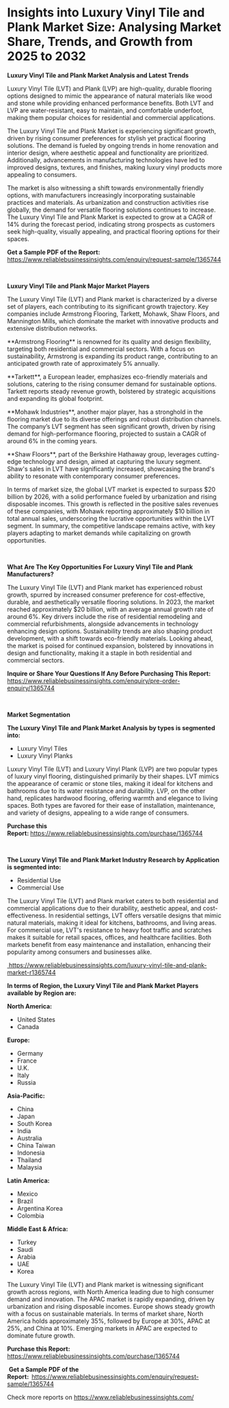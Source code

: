 <p><h1>Insights into Luxury Vinyl Tile and Plank Market Size: Analysing Market Share, Trends, and Growth from 2025 to 2032</h1></p><p><strong>Luxury Vinyl Tile and Plank Market Analysis and Latest Trends</strong></p>
<p><p>Luxury Vinyl Tile (LVT) and Plank (LVP) are high-quality, durable flooring options designed to mimic the appearance of natural materials like wood and stone while providing enhanced performance benefits. Both LVT and LVP are water-resistant, easy to maintain, and comfortable underfoot, making them popular choices for residential and commercial applications. </p><p>The Luxury Vinyl Tile and Plank Market is experiencing significant growth, driven by rising consumer preferences for stylish yet practical flooring solutions. The demand is fueled by ongoing trends in home renovation and interior design, where aesthetic appeal and functionality are prioritized. Additionally, advancements in manufacturing technologies have led to improved designs, textures, and finishes, making luxury vinyl products more appealing to consumers.</p><p>The market is also witnessing a shift towards environmentally friendly options, with manufacturers increasingly incorporating sustainable practices and materials. As urbanization and construction activities rise globally, the demand for versatile flooring solutions continues to increase. The Luxury Vinyl Tile and Plank Market is expected to grow at a CAGR of 14% during the forecast period, indicating strong prospects as customers seek high-quality, visually appealing, and practical flooring options for their spaces.</p></p>
<p><strong>Get a Sample PDF of the Report:&nbsp;</strong> <a href="https://www.reliablebusinessinsights.com/enquiry/request-sample/1365744?utm_campaign=2242&utm_medium=2&utm_source=Github&utm_content=ia&utm_term=22032025&utm_id=luxury-vinyl-tile-and-plank">https://www.reliablebusinessinsights.com/enquiry/request-sample/1365744</a></p>
<p>&nbsp;</p>
<p><strong>Luxury Vinyl Tile and Plank Major Market Players</strong></p>
<p><p>The Luxury Vinyl Tile (LVT) and Plank market is characterized by a diverse set of players, each contributing to its significant growth trajectory. Key companies include Armstrong Flooring, Tarkett, Mohawk, Shaw Floors, and Mannington Mills, which dominate the market with innovative products and extensive distribution networks.</p><p>**Armstrong Flooring** is renowned for its quality and design flexibility, targeting both residential and commercial sectors. With a focus on sustainability, Armstrong is expanding its product range, contributing to an anticipated growth rate of approximately 5% annually.</p><p>**Tarkett**, a European leader, emphasizes eco-friendly materials and solutions, catering to the rising consumer demand for sustainable options. Tarkett reports steady revenue growth, bolstered by strategic acquisitions and expanding its global footprint.</p><p>**Mohawk Industries**, another major player, has a stronghold in the flooring market due to its diverse offerings and robust distribution channels. The company’s LVT segment has seen significant growth, driven by rising demand for high-performance flooring, projected to sustain a CAGR of around 6% in the coming years.</p><p>**Shaw Floors**, part of the Berkshire Hathaway group, leverages cutting-edge technology and design, aimed at capturing the luxury segment. Shaw's sales in LVT have significantly increased, showcasing the brand's ability to resonate with contemporary consumer preferences.</p><p>In terms of market size, the global LVT market is expected to surpass $20 billion by 2026, with a solid performance fueled by urbanization and rising disposable incomes. This growth is reflected in the positive sales revenues of these companies, with Mohawk reporting approximately $10 billion in total annual sales, underscoring the lucrative opportunities within the LVT segment. In summary, the competitive landscape remains active, with key players adapting to market demands while capitalizing on growth opportunities.</p></p>
<p>&nbsp;</p>
<p><strong>What Are The Key Opportunities For Luxury Vinyl Tile and Plank Manufacturers?</strong></p>
<p><p>The Luxury Vinyl Tile (LVT) and Plank market has experienced robust growth, spurred by increased consumer preference for cost-effective, durable, and aesthetically versatile flooring solutions. In 2023, the market reached approximately $20 billion, with an average annual growth rate of around 6%. Key drivers include the rise of residential remodeling and commercial refurbishments, alongside advancements in technology enhancing design options. Sustainability trends are also shaping product development, with a shift towards eco-friendly materials. Looking ahead, the market is poised for continued expansion, bolstered by innovations in design and functionality, making it a staple in both residential and commercial sectors.</p></p>
<p><strong>Inquire or Share Your Questions If Any Before Purchasing This Report:</strong> <a href="https://www.reliablebusinessinsights.com/enquiry/pre-order-enquiry/1365744?utm_campaign=2242&utm_medium=2&utm_source=Github&utm_content=ia&utm_term=22032025&utm_id=luxury-vinyl-tile-and-plank">https://www.reliablebusinessinsights.com/enquiry/pre-order-enquiry/1365744</a></p>
<p>&nbsp;</p>
<p><strong>Market Segmentation</strong></p>
<p><strong>The Luxury Vinyl Tile and Plank Market Analysis by types is segmented into:</strong></p>
<p><ul><li>Luxury Vinyl Tiles</li><li>Luxury Vinyl Planks</li></ul></p>
<p><p>Luxury Vinyl Tile (LVT) and Luxury Vinyl Plank (LVP) are two popular types of luxury vinyl flooring, distinguished primarily by their shapes. LVT mimics the appearance of ceramic or stone tiles, making it ideal for kitchens and bathrooms due to its water resistance and durability. LVP, on the other hand, replicates hardwood flooring, offering warmth and elegance to living spaces. Both types are favored for their ease of installation, maintenance, and variety of designs, appealing to a wide range of consumers.</p></p>
<p><strong>Purchase this Report:&nbsp;</strong><a href="https://www.reliablebusinessinsights.com/purchase/1365744?utm_campaign=2242&utm_medium=2&utm_source=Github&utm_content=ia&utm_term=22032025&utm_id=luxury-vinyl-tile-and-plank">https://www.reliablebusinessinsights.com/purchase/1365744</a></p>
<p>&nbsp;</p>
<p><strong>The Luxury Vinyl Tile and Plank Market Industry Research by Application is segmented into:</strong></p>
<p><ul><li>Residential Use</li><li>Commercial Use</li></ul></p>
<p><p>The Luxury Vinyl Tile (LVT) and Plank market caters to both residential and commercial applications due to their durability, aesthetic appeal, and cost-effectiveness. In residential settings, LVT offers versatile designs that mimic natural materials, making it ideal for kitchens, bathrooms, and living areas. For commercial use, LVT's resistance to heavy foot traffic and scratches makes it suitable for retail spaces, offices, and healthcare facilities. Both markets benefit from easy maintenance and installation, enhancing their popularity among consumers and businesses alike.</p></p>
<p><a href="https://www.reliablebusinessinsights.com/luxury-vinyl-tile-and-plank-market-r1365744?utm_campaign=2242&utm_medium=2&utm_source=Github&utm_content=ia&utm_term=22032025&utm_id=luxury-vinyl-tile-and-plank">&nbsp;https://www.reliablebusinessinsights.com/luxury-vinyl-tile-and-plank-market-r1365744</a></p>
<p><strong>In terms of Region, the Luxury Vinyl Tile and Plank Market Players available by Region are:</strong></p>
<p>
    <p> <strong> North America: </strong>
        <ul>
            <li>United States</li>
            <li>Canada</li>
        </ul>
        </p> 
    <p> <strong> Europe: </strong>
        <ul>
            <li>Germany</li>
            <li>France</li>
            <li>U.K.</li>
            <li>Italy</li>
            <li>Russia</li>
        </ul>
        </p> 
    <p> <strong> Asia-Pacific: </strong>
        <ul>
            <li>China</li>
            <li>Japan</li>
            <li>South Korea</li>
            <li>India</li>
            <li>Australia</li>
            <li>China Taiwan</li>
            <li>Indonesia</li>
            <li>Thailand</li>
            <li>Malaysia</li>
        </ul>
        </p> 
    <p> <strong> Latin America: </strong>
        <ul>
            <li>Mexico</li>
            <li>Brazil</li>
            <li>Argentina Korea</li>
            <li>Colombia</li>
        </ul>
        </p> 
    <p> <strong> Middle East & Africa: </strong>
        <ul>
            <li>Turkey</li>
            <li>Saudi</li>
            <li>Arabia</li>
            <li>UAE</li>
            <li>Korea</li>
        </ul>
    </p>
    </p>
<p><p>The Luxury Vinyl Tile (LVT) and Plank market is witnessing significant growth across regions, with North America leading due to high consumer demand and innovation. The APAC market is rapidly expanding, driven by urbanization and rising disposable incomes. Europe shows steady growth with a focus on sustainable materials. In terms of market share, North America holds approximately 35%, followed by Europe at 30%, APAC at 25%, and China at 10%. Emerging markets in APAC are expected to dominate future growth.</p></p>
<p><strong>Purchase this Report: </strong><a href="https://www.reliablebusinessinsights.com/purchase/1365744?utm_campaign=2242&utm_medium=2&utm_source=Github&utm_content=ia&utm_term=22032025&utm_id=luxury-vinyl-tile-and-plank">https://www.reliablebusinessinsights.com/purchase/1365744</a></p>
<p>&nbsp;<strong>Get a Sample PDF of the Report:&nbsp;&nbsp;</strong><a href="https://www.reliablebusinessinsights.com/enquiry/request-sample/1365744?utm_campaign=2242&utm_medium=2&utm_source=Github&utm_content=ia&utm_term=22032025&utm_id=luxury-vinyl-tile-and-plank">https://www.reliablebusinessinsights.com/enquiry/request-sample/1365744</a></p>
<p><strong></strong></p>
<p>Check more reports on <a href="https://www.reliablebusinessinsights.com/?utm_campaign=2242&utm_medium=2&utm_source=Github&utm_content=ia&utm_term=22032025&utm_id=luxury-vinyl-tile-and-plank">https://www.reliablebusinessinsights.com/</a></p>